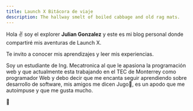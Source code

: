 ```yaml
---
title: Launch X Bitácora de viaje
description: The hallway smelt of boiled cabbage and old rag mats.
---
```


Hola ✌️  soy el explorer **Julian Gonzalez** y este es mi blog personal donde compartiré mis aventuras de Launch X.

Te invito a conocer mis aprendizajes y leer mis experiencias.

Soy un estudiante de Ing. Mecatronica al que le apasiona la programación web y que actualmente esta trabajando en el TEC de Monterrey como programador Web y debo decir que me encanta seguir aprendiendo sobre desarrollo de software, mis amigos me dicen Jugo🧃, es un apodo que me autoimpuse y que me gusta mucho.

🚀
